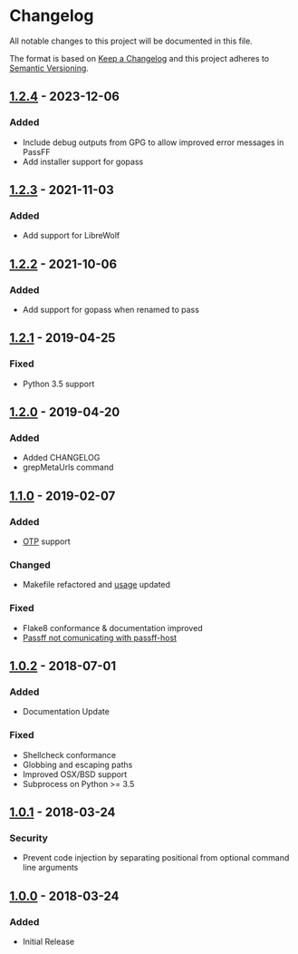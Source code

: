 # Changelog
All notable changes to this project will be documented in this file.

The format is based on [Keep a Changelog](https://keepachangelog.com/en/1.1.0/)
and this project adheres to [Semantic Versioning](https://semver.org/spec/v2.0.0.html).

## [1.2.4] - 2023-12-06
### Added
- Include debug outputs from GPG to allow improved error messages in PassFF
- Add installer support for gopass

## [1.2.3] - 2021-11-03
### Added
- Add support for LibreWolf

## [1.2.2] - 2021-10-06
### Added
- Add support for gopass when renamed to pass

## [1.2.1] - 2019-04-25
### Fixed
- Python 3.5 support

## [1.2.0] - 2019-04-20
### Added
- Added CHANGELOG
- grepMetaUrls command

## [1.1.0] - 2019-02-07
### Added
- [OTP](https://github.com/tadfisher/pass-otp) support

### Changed
- Makefile refactored and [usage](https://github.com/passff/passff-host#latest-from-github) updated

### Fixed
- Flake8 conformance & documentation improved
- [Passff not comunicating with passff-host](https://github.com/passff/passff-host/issues/27)

## [1.0.2] - 2018-07-01
### Added
- Documentation Update

### Fixed
- Shellcheck conformance
- Globbing and escaping paths
- Improved OSX/BSD support
- Subprocess on Python >= 3.5

## [1.0.1] - 2018-03-24
### Security
- Prevent code injection by separating positional from optional command line arguments

## [1.0.0] - 2018-03-24
### Added
- Initial Release

[Unreleased]: https://github.com/passff/passff-host/compare/1.2.4...HEAD
[1.2.4]: https://github.com/passff/passff-host/compare/1.2.3...1.2.4
[1.2.3]: https://github.com/passff/passff-host/compare/1.2.2...1.2.3
[1.2.2]: https://github.com/passff/passff-host/compare/1.2.1...1.2.2
[1.2.1]: https://github.com/passff/passff-host/compare/1.2.0...1.2.1
[1.2.0]: https://github.com/passff/passff-host/compare/1.1.0...1.2.0
[1.1.0]: https://github.com/passff/passff-host/compare/1.0.2...1.1.0
[1.0.2]: https://github.com/passff/passff-host/compare/1.0.1...1.0.2
[1.0.1]: https://github.com/passff/passff-host/compare/1.0...1.0.1
[1.0.0]: https://github.com/passff/passff-host/releases/tag/1.0
